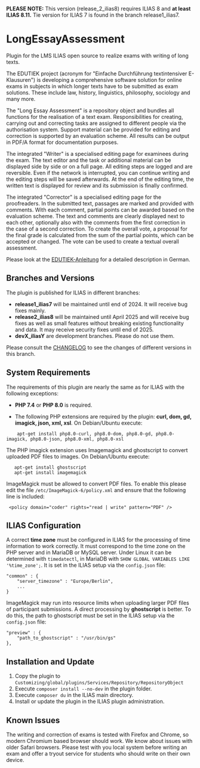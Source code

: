 **PLEASE NOTE:** This version (release_2_ilias8) requires ILIAS 8 and **at least ILIAS 8.11.**
Tie version for ILIAS 7 is found in the branch release1_ilias7.

# LongEssayAssessment
Plugin for the LMS ILIAS open source to realize exams with writing of long texts.

The EDUTIEK project (acronym for "Einfache Durchführung textintensiver E-Klausuren") is developing a comprehensive software solution for online exams in subjects in which longer texts have to be submitted as exam solutions. These include law, history, linguistics, philosophy, sociology and many more.

The "Long Essay Assessment" is a repository object and bundles all functions for the realisation of a text exam. Responsibilities for creating, carrying out and correcting tasks are assigned to different people via the authorisation system. Support material can be provided for editing and correction is supported by an evaluation scheme. All results can be output in PDF/A format for documentation purposes.

The integrated "Writer" is a specialised editing page for examinees during the exam. The text editor and the task or additional material can be displayed side by side or on a full page. All editing steps are logged and are reversible. Even if the network is interrupted, you can continue writing and the editing steps will be saved afterwards. At the end of the editing time, the written text is displayed for review and its submission is finally confirmed.

The integrated "Corrector" is a specialised editing page for the proofreaders. In the submitted text, passages are marked and provided with comments. With each comment, partial points can be awarded based on the evaluation scheme. The text and comments are clearly displayed next to each other, optionally also with the comments from the first correction in the case of a second correction. To create the overall vote, a proposal for the final grade is calculated from the sum of the partial points, which can be accepted or changed. The vote can be used to create a textual overall assessment.

Please look at the [EDUTIEK-Anleitung](docs/EDUTIEK-Anleitung.pdf) for a detailed description in German.

## Branches and Versions

The plugin is published for ILIAS in different branches:

* **release1_ilias7** will be maintained until end of 2024. It will receive bug fixes mainly.
* **release2_ilias8** will be maintained until April 2025 and will receive bug fixes as well as small features without breaking existing functionality and data. It may receive security fixes until end of 2025.
* **devX_iliasY** are development branches. Please do not use them.

Please consult the [CHANGELOG](CHANGELOG.md) to see the changes of different versions in this branch.

## System Requirements

The requirements of this plugin are nearly the same as for ILIAS with the following exceptions:

* **PHP 7.4** or **PHP 8.0** is required. 

* The following PHP extensions are required by the plugin: **curl, dom, gd, imagick, json, xml, xsl**. On Debian/Ubuntu execute:

````
    apt-get install php8.0-curl, php8.0-dom, php8.0-gd, php8.0-imagick, php8.0-json, php8.0-xml, php8.0-xsl
````
The PHP imagick extension uses Imagemagick and ghostscript to convert uploaded PDF files to images. On Debian/Ubuntu execute:

 ````
    apt-get install ghostscript
    apt-get install imagemagick
````

ImageMagick must be allowed to convert PDF files. To enable this please edit the file `/etc/ImageMagick-6/policy.xml` and 
ensure that the following line is ìncluded:

````
 <policy domain="coder" rights="read | write" pattern="PDF" />
````

## ILIAS Configuration

A correct **time zone** must be configured in ILIAS for the processing of time information to work correctly. It must correspond to the time zone on the PHP server and in MariaDB or MySQL server. Under Linux it can be determined with `timedatectl`, in MariaDB with `SHOW GLOBAL VARIABLES LIKE '%time_zone';`.  It is set in the ILIAS setup via the `config.json` file:

``` 
"common" : {
    "server_timezone" : "Europe/Berlin",
    ...
}
```

ImageMagick may run into resource limits when uploading larger PDF files of participant submissions. A direct processing by **ghostscript** is better. To do this, the path to ghostscript must be set in the ILIAS setup via the `config.json` file:

```
"preview" : {
    "path_to_ghostscript" : "/usr/bin/gs"
},
```


## Installation and Update

1. Copy the plugin to `Customizing/global/plugins/Services/Repository/RepositoryObject`
2. Execute `composer install --no-dev` in the plugin folder.
3. Execute `composer du` in the ILIAS main directory.
4. Install or update the plugin in the ILIAS plugin administration.


## Known Issues

The writing and correction of exams is tested with Firefox and Chrome, so modern Chromium based browser should work. We know about issues with older Safari browsers. Please test with you local system before writing an exam and offer a tryout service for students who should write on their own device.
